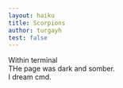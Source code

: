```yaml
---
layout: haiku
title: Scorpions
author: turgayh
test: false
---
```


Within terminal<br>
THe page was dark and somber.<br>
I dream cmd.<br>
